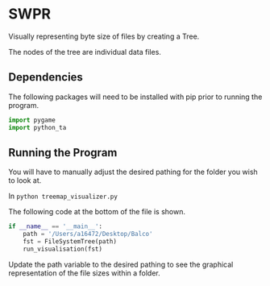 # SWPR
Visually representing byte size of files by creating a Tree.

The nodes of the tree are individual data files. 


Dependencies
-------------

The following packages will need to be installed with pip prior to running the program.

```python
import pygame
import python_ta
```


Running the Program
-------------------
You will have to manually adjust the desired pathing for the folder you wish to look at. 

In ```python treemap_visualizer.py```

The following code at the bottom of the file is shown.

```python
if __name__ == '__main__':
    path = '/Users/a16472/Desktop/Balco'
    fst = FileSystemTree(path)
    run_visualisation(fst)
```

Update the path variable to the desired pathing to see the graphical representation of the file sizes within a folder.
